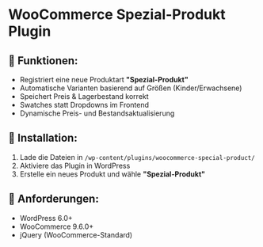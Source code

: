 # WooCommerce Spezial-Produkt Plugin

## 📌 Funktionen:
- Registriert eine neue Produktart **"Spezial-Produkt"**
- Automatische Varianten basierend auf Größen (Kinder/Erwachsene)
- Speichert Preis & Lagerbestand korrekt
- Swatches statt Dropdowns im Frontend
- Dynamische Preis- und Bestandsaktualisierung

## 🚀 Installation:
1. Lade die Dateien in `/wp-content/plugins/woocommerce-special-product/`
2. Aktiviere das Plugin in WordPress
3. Erstelle ein neues Produkt und wähle **"Spezial-Produkt"**

## 📌 Anforderungen:
- WordPress 6.0+
- WooCommerce 9.6.0+
- jQuery (WooCommerce-Standard)
